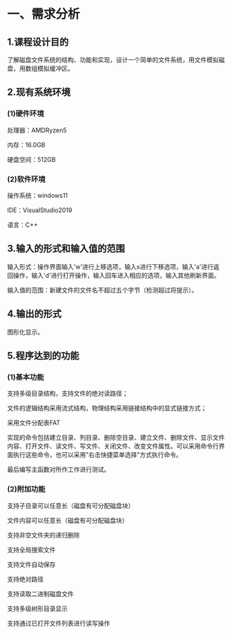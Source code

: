 # 一、需求分析

##  1.课程设计目的

了解磁盘文件系统的结构、功能和实现，设计一个简单的文件系统，用文件模拟磁盘，用数组模拟缓冲区。

##  2.现有系统环境

###  (1)硬件环境

处理器：AMDRyzen5

内存：16.0GB

硬盘空间：512GB

###  (2)软件环境

操作系统：windows11

IDE：VisualStudio2019

语言：C++

##  3.输入的形式和输入值的范围

输入形式：操作界面输入\'w\'进行上移选项，输入s进行下移选项，输入\'a\'进行返回操作，输入\'d\'进行打开操作，输入回车进入相应的选项，输入其他刷新界面。

输入值的范围：新建文件的文件名不超过五个字节（检测超过将提示）。

##  4.输出的形式

图形化显示。

##  5.程序达到的功能

###  (1)基本功能

支持多级目录结构，支持文件的绝对读路径；

文件的逻辑结构采用流式结构，物理结构采用链接结构中的显式链接方式；

采用文件分配表FAT

实现的命令包括建立目录、列目录、删除空目录、建立文件、删除文件、显示文件内容、打开文件、读文件、写文件、关闭文件、改变文件属性。可以采用命令行界面执行这些命令，也可以采用"右击快捷菜单选择"方式执行命令。

最后编写主函数对所作工作进行测试。

###  (2)附加功能

支持子目录可以任意长（磁盘有可分配磁盘块）

文件内容可以任意长（磁盘有可分配磁盘块）

支持非空文件夹的递归删除

支持全局搜索文件

支持文件自动保存

支持绝对路径

支持读取二进制磁盘文件

支持多级树形目录显示

支持通过已打开文件列表进行读写操作
